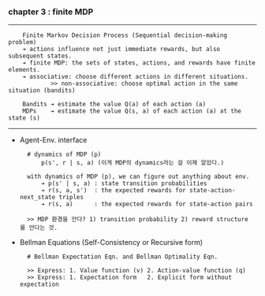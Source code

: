 ### chapter 3 : finite MDP

---

        Finite Markov Decision Process (Sequential decision-making problem)
        ➔ actions influence not just immediate rewards, but also subsequent states.
        ➔ finite MDP: the sets of states, actions, and rewards have finite elements.
        ➔ associative: choose different actions in different situations. 
                >> non-associative: choose optimal action in the same situation (bandits)

        Bandits ➔ estimate the value Q(a) of each action (a)
        MDPs    ➔ estimate the value Q(s, a) of each action (a) at the state (s)

---


- Agent-Env. interface
    

        # dynamics of MDP (p)
            p(s', r | s, a) (이게 MDP의 dynamics라는 걸 이제 알았다.)

        with dynamics of MDP (p), we can figure out anything about env. 
            ➔ p(s' | s, a) : state transition probabilities
            ➔ r(s, a, s')  : the expected rewards for state-action-next_state triples
            ➔ r(s, a)      : the expected rewards for state-action pairs

        >> MDP 환경을 안다? 1) transition probability 2) reward structure 를 안다는 것.


- Bellman Equations  (Self-Consistency or Recursive form)
  

        # Bellman Expectation Eqn. and Bellman Optimality Eqn.

        >> Express: 1. Value function (v) 2. Action-value function (q)
        >> Express: 1. Expectation form   2. Explicit form without expectation








            
